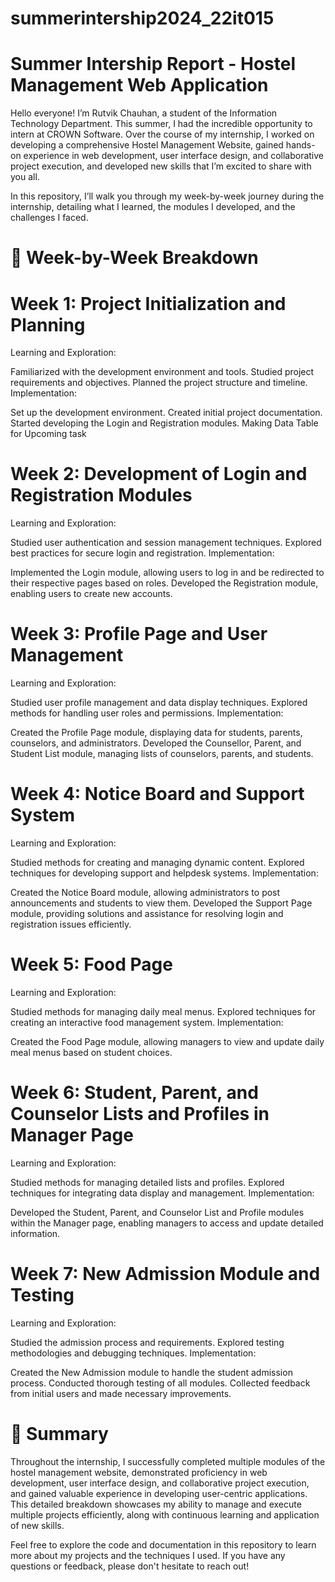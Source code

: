 # summerintership2024_22it015
# Summer Intership Report - Hostel Management Web Application
Hello everyone! I’m Rutvik Chauhan, a student of the Information Technology Department. This summer, I had the incredible opportunity to intern at CROWN Software. Over the course of my internship, I worked on developing a comprehensive Hostel Management Website, gained hands-on experience in web development, user interface design, and collaborative project execution, and developed new skills that I’m excited to share with you all.

In this repository, I’ll walk you through my week-by-week journey during the internship, detailing what I learned, the modules I developed, and the challenges I faced.

# 📅 Week-by-Week Breakdown
# Week 1: Project Initialization and Planning
Learning and Exploration:

Familiarized with the development environment and tools.
Studied project requirements and objectives.
Planned the project structure and timeline.
Implementation:

Set up the development environment.
Created initial project documentation.
Started developing the Login and Registration modules.
Making Data Table for Upcoming task

# Week 2: Development of Login and Registration Modules
Learning and Exploration:

Studied user authentication and session management techniques.
Explored best practices for secure login and registration.
Implementation:

Implemented the Login module, allowing users to log in and be redirected to their respective pages based on roles.
Developed the Registration module, enabling users to create new accounts.

# Week 3: Profile Page and User Management
Learning and Exploration:

Studied user profile management and data display techniques.
Explored methods for handling user roles and permissions.
Implementation:

Created the Profile Page module, displaying data for students, parents, counselors, and administrators.
Developed the Counsellor, Parent, and Student List module, managing lists of counselors, parents, and students.

# Week 4: Notice Board and Support System
Learning and Exploration:

Studied methods for creating and managing dynamic content.
Explored techniques for developing support and helpdesk systems.
Implementation:

Created the Notice Board module, allowing administrators to post announcements and students to view them.
Developed the Support Page module, providing solutions and assistance for resolving login and registration issues efficiently.

# Week 5: Food Page
Learning and Exploration:

Studied methods for managing daily meal menus.
Explored techniques for creating an interactive food management system.
Implementation:

Created the Food Page module, allowing managers to view and update daily meal menus based on student choices.

# Week 6: Student, Parent, and Counselor Lists and Profiles in Manager Page
Learning and Exploration:

Studied methods for managing detailed lists and profiles.
Explored techniques for integrating data display and management.
Implementation:

Developed the Student, Parent, and Counselor List and Profile modules within the Manager page, enabling managers to access and update detailed information.

# Week 7: New Admission Module and Testing
Learning and Exploration:

Studied the admission process and requirements.
Explored testing methodologies and debugging techniques.
Implementation:

Created the New Admission module to handle the student admission process.
Conducted thorough testing of all modules.
Collected feedback from initial users and made necessary improvements.

# 🌟 Summary
Throughout the internship, I successfully completed multiple modules of the hostel management website, demonstrated proficiency in web development, user interface design, and collaborative project execution, and gained valuable experience in developing user-centric applications. This detailed breakdown showcases my ability to manage and execute multiple projects efficiently, along with continuous learning and application of new skills.

Feel free to explore the code and documentation in this repository to learn more about my projects and the techniques I used. If you have any questions or feedback, please don't hesitate to reach out!
